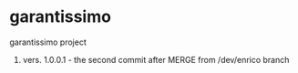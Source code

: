 garantissimo
============

garantissimo project

1. vers. 1.0.0.1 - the second commit after MERGE from /dev/enrico branch